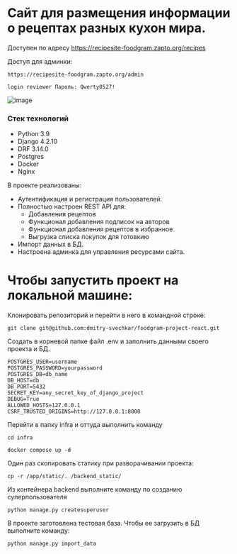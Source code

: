 # Сайт для размещения информации о рецептах разных кухон мира.
Доступен по адресу https://recipesite-foodgram.zapto.org/recipes

Доступ для админки:
```
https://recipesite-foodgram.zapto.org/admin
```
```
login reviewer Пароль: Qwerty0527!
```
![image](https://github.com/dmitry-svechkar/foodgram-project-react/assets/138603861/fec36985-98c7-46b1-b508-c44ea5098411)

### Стек технологий

- Python 3.9
- Django 4.2.10
- DRF 3.14.0
- Postgres
- Docker
- Nginx

В проекте реализованы:
- Аутентификация и регистрация пользователей.
- Полностью настроен REST API для:
   - Добавления рецептов
   - Функционал добавления подписок на авторов
   - Функционал добавления рецептов в избранное
   - Выгрузка списка покупок для готовкию
- Импорт данных в БД.
- Настроена админка для управления ресурсами сайта.

# Чтобы запустить проект на локальной машине:
Клонировать репозиторий и перейти в него в командной строке:

```
git clone git@github.com:dmitry-svechkar/foodgram-project-react.git
```
Создать в корневой папке файл .env и заполнить данными своего проекта и БД.
```
POSTGRES_USER=username
POSTGRES_PASSWORD=yourpassword
POSTGRES_DB=db_name
DB_HOST=db
DB_PORT=5432
SECRET_KEY=any_secret_key_of_django_project
DEBUG=True
ALLOWED_HOSTS=127.0.0.1
CSRF_TRUSTED_ORIGINS=http://127.0.0.1:8000
```
Перейти в папку infra и оттуда выполнить команду
```
cd infra
```
```
docker compose up -d
```
Один раз скопировать статику при разворачивании проекта:
```
cp -r /app/static/. /backend_static/
```
Из контейнера backend выполните команду по созданию суперпользователя
```
python manage.py createsuperuser
```
В проекте заготовлена тестовая база. Чтобы ее загрузить в БД выполните команду:
```
python manage.py import_data
```
